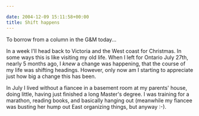 ```yaml
---

date: 2004-12-09 15:11:58+00:00
title: Shift happens
---
```


To borrow from a column in the G&M today...

In a week I'll head back to Victoria and the West coast for Christmas.  In some ways this is like visiting my old life.  When I left for Ontario July 27th, nearly 5 months ago, I *knew* a change was happening, that the course of my life was shifting headings. However, only now am I starting to appreciate just how big a change this has been.

In July I lived without a fiancee in a basement room at my parents' house, doing little, having just finished a long Master's degree.  I was training for a marathon, reading books, and basically hanging out (meanwhile my fiancee was busting her hump out East organizing things, but anyway :-).
